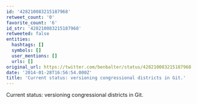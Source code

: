 ```yaml
---
id: '428210083215187968'
retweet_count: '0'
favorite_count: '6'
id_str: '428210083215187968'
retweeted: false
entities:
  hashtags: []
  symbols: []
  user_mentions: []
  urls: []
original_url: https://twitter.com/benbalter/status/428210083215187968
date: '2014-01-28T16:56:54.000Z'
title: 'Current status: versioning congressional districts in Git.'
---
```


Current status: versioning congressional districts in Git.